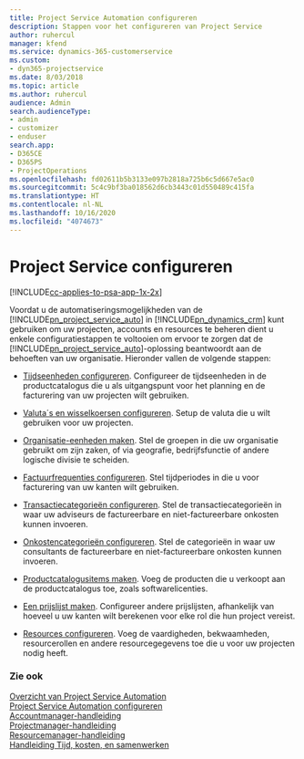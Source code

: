 ```yaml
---
title: Project Service Automation configureren
description: Stappen voor het configureren van Project Service
author: ruhercul
manager: kfend
ms.service: dynamics-365-customerservice
ms.custom:
- dyn365-projectservice
ms.date: 8/03/2018
ms.topic: article
ms.author: ruhercul
audience: Admin
search.audienceType:
- admin
- customizer
- enduser
search.app:
- D365CE
- D365PS
- ProjectOperations
ms.openlocfilehash: fd02611b5b3133e097b2818a725b6c5d667e5ac0
ms.sourcegitcommit: 5c4c9bf3ba018562d6cb3443c01d550489c415fa
ms.translationtype: HT
ms.contentlocale: nl-NL
ms.lasthandoff: 10/16/2020
ms.locfileid: "4074673"
---
```

# <a name="configure-project-service"></a>Project Service configureren

[!INCLUDE[cc-applies-to-psa-app-1x-2x](../includes/cc-applies-to-psa-app-1x-2x.md)]

Voordat u de automatiseringsmogelijkheden van de [!INCLUDE[pn_project_service_auto](../includes/pn-project-service-auto.md)] in [!INCLUDE[pn_dynamics_crm](../includes/pn-dynamics-crm.md)] kunt gebruiken om uw projecten, accounts en resources te beheren dient u enkele configuratiestappen te voltooien om ervoor te zorgen dat de [!INCLUDE[pn_project_service_auto](../includes/pn-project-service-auto.md)]-oplossing beantwoordt aan de behoeften van uw organisatie. Hieronder vallen de volgende stappen:  
  
-   [Tijdseenheden configureren](../psa/set-up-time-units.md). Configureer de tijdseenheden in de productcatalogus die u als uitgangspunt voor het planning en de facturering van uw projecten wilt gebruiken.  
  
-   [Valuta´s en wisselkoersen configureren](../psa/set-up-currencies-exchange-rates.md). Setup de valuta die u wilt gebruiken voor uw projecten.  
  
-   [Organisatie-eenheden maken](../psa/create-organizational-units.md). Stel de groepen in die uw organisatie gebruikt om zijn zaken, of via geografie, bedrijfsfunctie of andere logische divisie te scheiden.  
  
-   [Factuurfrequenties configureren](../psa/set-up-invoice-frequencies.md). Stel tijdperiodes in die u voor facturering van uw kanten wilt gebruiken.  
  
-   [Transactiecategorieën configureren](../psa/configure-transaction-categories.md). Stel de transactiecategorieën in waar uw adviseurs de factureerbare en niet-factureerbare onkosten kunnen invoeren.  
  
-   [Onkostencategorieën configureren](../psa/configure-expense-categories.md). Stel de categorieën in waar uw consultants de factureerbare en niet-factureerbare onkosten kunnen invoeren.  
  
-   [Productcatalogusitems maken](../psa/create-product-catalog-items.md). Voeg de producten die u verkoopt aan de productcatalogus toe, zoals softwarelicenties.  
  
-   [Een prijslijst maken](../psa/create-price-list.md). Configureer andere prijslijsten, afhankelijk van hoeveel u uw kanten wilt berekenen voor elke rol die hun project vereist.  
  
-   [Resources configureren](../psa/set-up-resources.md). Voeg de vaardigheden, bekwaamheden, resourcerollen en andere resourcegegevens toe die u voor uw projecten nodig heeft.  
  
### <a name="see-also"></a>Zie ook  
 [Overzicht van Project Service Automation](../psa/overview.md)   
 [Project Service Automation configureren](../psa/configure.md)   
 [Accountmanager-handleiding](../psa/account-manager-guide.md)   
 [Projectmanager-handleiding](../psa/project-manager-guide.md)   
 [Resourcemanager-handleiding](../psa/resource-manager-guide.md)   
 [Handleiding Tijd, kosten, en samenwerken](../psa/time-expense-collaboration-guide.md)
